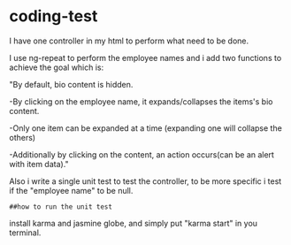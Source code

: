 # coding-test


I have one controller in my html to perform what need to be done.

I use ng-repeat to perform the employee names and i add two functions to achieve the goal which is:  

"By default, bio content is hidden.  

-By clicking on the employee name, it expands/collapses the items's bio content.  

-Only one item can be expanded at a time (expanding one will collapse the others)  

-Additionally by clicking on the content, an action occurs(can be an alert with item data)."  


Also i write a single unit test to test the controller, to be more specific i test if the "employee name" to be null.  


`##how to run the unit test`

install karma and jasmine globe, and simply put "karma start" in you terminal. 
